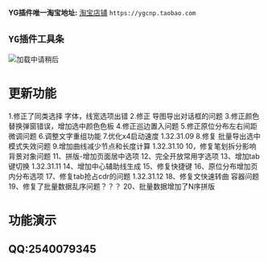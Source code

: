 **YG插件唯一淘宝地址:** [淘宝店铺](https://ygcnp.taobao.com/) `https://ygcnp.taobao.com` 

## `YG插件工具条`

![加载中请稍后](https://gdp.alicdn.com/imgextra/i2/410527756/O1CN014Fmzhv27AIMfDH77r_!!410527756.jpg "YG插件工具条")




# `更新功能`

1.修正了同类选择 字体，线宽选项出错
2.修正 导图导出对话框的问题
3.修正颜色替换弹窗错误，增加选中颜色色板
4.修正巡边置入问题
5.修正原位分布左右间距微调问题
6.调整文字重组功能
7.优化x4启动速度
1.32.31.09
8.修复 批量导出选中模式失效问题
9.增加曲线减少节点和长度计算
1.32.31.10
10，修复笔划拆分影响背景对象问题
11、拼版-增加页面居中选项
12、完全开放常用字选项
13、增加tab键切换
1.32.31.11
14、增加中心辅助线生成
15、修复快捷键
16、原位分布增加页内分布选项
17、修复tab抢占cdr的问题
1.32.31.12
18、修复文快速转曲 容器问题
19、修复了批量数据乱序问题？？？
20、批量数据增加了N序拼版
 
# `功能演示`

## QQ:2540079345

 
